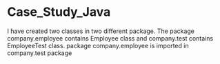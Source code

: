 # Case_Study_Java
I have created two classes in two different package. The package company.employee contains Employee class and company.test contains EmployeeTest class.
package company.employee is imported in company.test package
